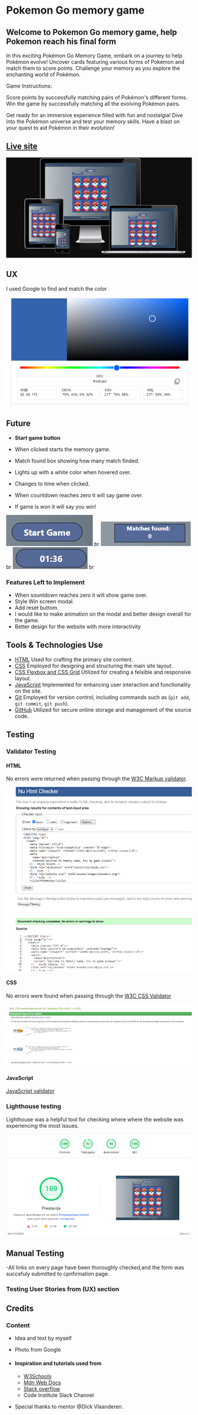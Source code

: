 # Pokemon Go memory game

## Welcome to Pokemon Go memory game, help Pokemon reach his final form

In this exciting Pokémon Go Memory Game, embark on a journey to help Pokémon evolve! Uncover cards featuring various forms of Pokémon and match them to score points. Challenge your memory as you explore the enchanting world of Pokémon.

Game Instructions:

Score points by successfully matching pairs of Pokémon's different forms.
Win the game by successfully matching all the evolving Pokémon pairs.

Get ready for an immersive experience filled with fun and nostalgia! Dive into the Pokémon universe and test your memory skills. Have a blast on your quest to aid Pokémon in their evolution!

## [Live site](https://baselhn-cmd.github.io/PokemonGo/)

![Am I responsive picture](assets/images/ResponsivePok.png)

## UX

I used Google to find and match the color

![Responsice Mockup]( assets/images/colorpoke.png)

## Future

- **Start game button**

- When clicked starts the memory game.
- Match found box showing how many match finded.
- Lights up with a white color when hovered over.
- Changes to time when clicked.
- When countdown reaches zero it will say game over.
- If game is won it will say you win!


![start game picture](assets/images/startshoot1.png) br
![match found picture](assets/images/matchfound.png)  br
![timer](assets/images/timeshot.png)  br


### Features Left to Implement

- When sountdown reaches zero it will show game over.
- Style Win screen modal.
- Add reset buttom.
- I would like to make animation on the modal and better design overall for the game.
- Better design for the website with more interactivity
  
## Tools & Technologies Use

- [HTML](https://en.wikipedia.org/wiki/HTML) Used for crafting the primary site content.
- [CSS](https://en.wikipedia.org/wiki/CSS) Employed for designing and structuring the main site layout.
- [CSS Flexbox and CSS Grid](https://www.w3schools.com/css/css3_flexbox.asp) Utilized for creating a felxible and responsive layout.
- [JavaScript](https://www.javascript.com) Implemented for enhancing user interaction and functionality on the site.
- [Git](<https://git-scm.com>) Employed for version control, including commands such as  (`git add`, `git commit`, `git push`).
- [GitHub](https://github.com) Utilized for secure online storage and management of the source code.

## Testing

### Validator Testing

#### HTML

No errors were returned when passing through the [W3C Markup validator](https://validator.w3.org/).

![Html test](assets/images/htmlchecker.png)

#### CSS

No errors were found when passing through the [W3C CSS Validator](https://jigsaw.w3.org/css-validator/)

![csstest](assets/images/Css%20test.png)

#### JavaScript

 [JavaScript validator](https://jshint.com/)

### Lighthouse testing

Lighthouse was a helpful tool for checking where where the website was experiencing the most issues.

![Lighthouse performance test](assets/images/speedtest.png)

## Manual Testing

-All links on every page have been thoroughly checked,and the form was succefuly submitted to cpnfirmation page.

### Testing User Stories from (UX) section



## Credits

### Content

- Idea and text by myself
- Photo from Google

- #### Inspiration and tutorials used from

  - [W3Schools](https://www.w3schools.com/)
  - [Mdn Web Docs](<https://developer.mozilla.org/en-US/>)
  - [Stack overflow](https://stackoverflow.com/)
  - Code Institute Slack Channel
- Special thanks to  mentor @Dick Vlaanderen.
